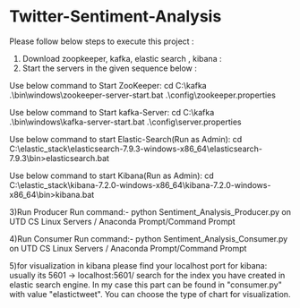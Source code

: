 # Twitter-Sentiment-Analysis
Please follow below steps to execute this project :
1) Download zoopkeeper, kafka, elastic search , kibana : 
2) Start the servers in the given sequence below : 

  Use below command to Start ZooKeeper: 
  cd C:\kafka .\bin\windows\zookeeper-server-start.bat .\config\zookeeper.properties

  Use below command to Start kafka-Server: 
  cd C:\kafka .\bin\windows\kafka-server-start.bat .\config\server.properties

  Use below command to start Elastic-Search(Run as Admin): 
  cd C:\elastic_stack\elasticsearch-7.9.3-windows-x86_64\elasticsearch-7.9.3\bin>elasticsearch.bat

  Use below command to start Kibana(Run as Admin): 
  cd C:\elastic_stack\kibana-7.2.0-windows-x86_64\kibana-7.2.0-windows-x86_64\bin>kibana.bat

3)Run Producer
Run command:- python Sentiment_Analysis_Producer.py on UTD CS Linux Servers / Anaconda Prompt/Command Prompt

4)Run Consumer
Run command:- python Sentiment_Analysis_Consumer.py on UTD CS Linux Servers / Anaconda Prompt/Command Prompt

5)for visualization in kibana please find your localhost port for kibana: usually its 5601 -> localhost:5601/
search for the index you have created in elastic search engine. In my case this part can be found in "consumer.py" with value "elastictweet".
You can choose the type of chart for visualization.

